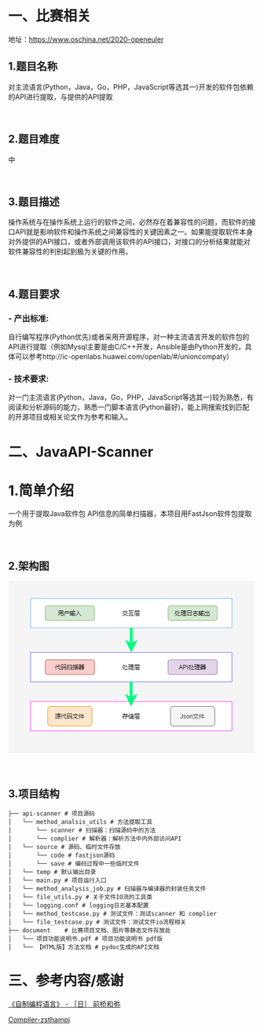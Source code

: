 # 一、比赛相关

地址：https://www.oschina.net/2020-openeuler

## 1.题目名称

对主流语言(Python，Java，Go，PHP，JavaScript等选其一)开发的软件包依赖的API进行提取，与提供的API提取

<br>

## 2.题目难度

中

<br>

## 3.题目描述

操作系统与在操作系统上运行的软件之间，必然存在着兼容性的问题，而软件的接口API就是影响软件和操作系统之间兼容性的关键因素之一。如果能提取软件本身对外提供的API接口，或者外部调用该软件的API接口，对接口的分析结果就能对软件兼容性的判别起到极为关键的作用。

<br>

## 4.题目要求

### - 产出标准:

自行编写程序(Python优先)或者采用开源程序，对一种主流语言开发的软件包的API进行提取（例如Mysql主要是由C/C++开发，Ansible是由Python开发的，具体可以参考http://ic-openlabs.huawei.com/openlab/#/unioncompaty）

### - 技术要求:

对一门主流语言(Python，Java，Go，PHP，JavaScript等选其一)较为熟悉，有阅读和分析源码的能力，熟悉一门脚本语言(Python最好)，能上网搜索找到匹配的开源项目或相关论文作为参考和输入。







# 二、JavaAPI-Scanner

# 1.简单介绍
一个用于提取Java软件包 API信息的简单扫描器，本项目用FastJson软件包提取为例

<br>

## 2.架构图
![](README.assets/4.png)

<br>

## 3.项目结构
```mark
├── api-scanner # 项目源码
│   └── method_analsis_utils # 方法提取工具
│   	└── scanner # 扫描器：扫描源码中的方法 
│   	└── complier # 解析器：解析方法中内外部访问API
│   └── source # 源码、临时文件存放
│   	└── code # fastjson源码
│   	└── save # 编码过程中一些临时文件 
│   └── temp # 默认输出目录
│   └── main.py # 项目运行入口
│   └── method_analysis_job.py # 扫描器与编译器的封装任务文件
│   └── file_utils.py # 关于文件IO流的工具类
│   └── logging.conf # logging日志基本配置
│   └── method_testcase.py # 测试文件：测试scanner 和 complier
│   └── file_testcase.py # 测试文件：测试文件io流程相关
├── document	# 比赛项目文档、图片等静态文件存放处
│   └── 项目功能说明书.pdf # 项目功能说明书 pdf版
│   └── 【HTML版】方法文档 # pydoc生成的API文档
```

# 三、参考内容/感谢
[《自制编程语言》 - ［日］ 前桥和弥](https://book.douban.com/subject/25735333/)

[Compiler-zsthampi](https://github.com/zsthampi/Compiler)

